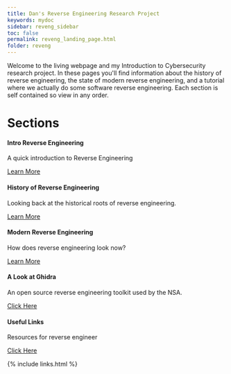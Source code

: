 ```yaml
---
title: Dan's Reverse Engineering Research Project
keywords: mydoc
sidebar: reveng_sidebar
toc: false
permalink: reveng_landing_page.html
folder: reveng
---
```


Welcome to the living webpage and my Introduction to Cybersecurity research project. In these pages you'll find information about the history of reverse engineering, the state of modern reverse engineering, and a tutorial where we actually do some software reverse engineering. Each section is self contained so view in any order.

# Sections

<div class="row">
</div>
<div class="row">
        <div class="col-md-3 col-sm-6">
            <div class="panel panel-default text-center">
                <div class="panel-heading">
                    <span class="fa-stack fa-5x">
                          <i class="fa fa-circle fa-stack-2x text-primary"></i>
                          <i class="fa fa-play fa-stack-1x fa-inverse"></i>
                    </span>
                </div>
                <div class="panel-body">
                    <h4>Intro Reverse Engineering</h4>
                    <p>A quick introduction to Reverse Engineering</p>
                    <a href="/intro_to_reveng.html" class="btn btn-primary">Learn More</a>
                </div>
            </div>
        </div>
        <div class="col-md-3 col-sm-6">
            <div class="panel panel-default text-center">
                <div class="panel-heading">
                    <span class="fa-stack fa-5x">
                          <i class="fa fa-circle fa-stack-2x text-primary"></i>
                          <i class="fa fa-book fa-stack-1x fa-inverse"></i>
                    </span>
                </div>
                <div class="panel-body">
                    <h4>History of Reverse Engineering</h4>
                    <p>Looking back at the historical roots of reverse engineering.</p>
                    <a href="/history_of_reveng.html" class="btn btn-primary">Learn More</a>
                </div>
            </div>
        </div>
        <div class="col-md-3 col-sm-6">
            <div class="panel panel-default text-center">
                <div class="panel-heading">
                    <span class="fa-stack fa-5x">
                          <i class="fa fa-circle fa-stack-2x text-primary"></i>
                          <i class="fa fa-pause fa-stack-1x fa-inverse"></i>
                    </span>
                </div>
                <div class="panel-body">
                    <h4>Modern Reverse Engineering</h4>
                    <p>How does reverse engineering look now?</p>
                    <a href="modern_reveng.html" class="btn btn-primary">Learn More</a>
                </div>
            </div>
        </div>
        <div class="col-md-3 col-sm-6">
            <div class="panel panel-default text-center">
                <div class="panel-heading">
                    <span class="fa-stack fa-5x">
                          <i class="fa fa-circle fa-stack-2x text-primary"></i>
                          <i class="fa fa-wrench fa-stack-1x fa-inverse"></i>
                    </span>
                </div>
                <div class="panel-body">
                    <h4>A Look at Ghidra</h4>
                    <p>An open source reverse engineering toolkit used by the NSA.</p>
                    <a href="/look_at_ghidra.html" class="btn btn-primary">Click Here</a>
                </div>
            </div>
        </div>
        <div class="col-md-3 col-sm-6">
            <div class="panel panel-default text-center">
                <div class="panel-heading">
                    <span class="fa-stack fa-5x">
                          <i class="fa fa-circle fa-stack-2x text-primary"></i>
                          <i class="fa fa-link fa-stack-1x fa-inverse"></i>
                    </span>
                </div>
                <div class="panel-body">
                    <h4>Useful Links</h4>
                    <p>Resources for reverse engineer</p>
                    <a href="/useful_links.html" class="btn btn-primary">Click Here</a>
                </div>
            </div>
        </div>
</div>

{% include links.html %}
